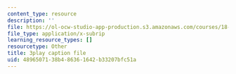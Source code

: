 ```yaml
---
content_type: resource
description: ''
file: https://ol-ocw-studio-app-production.s3.amazonaws.com/courses/18-03sc-differential-equations-fall-2011/4896507138b486361642b33207bfc51a_fkGAF5jHjdY.srt
file_type: application/x-subrip
learning_resource_types: []
resourcetype: Other
title: 3play caption file
uid: 48965071-38b4-8636-1642-b33207bfc51a
---
```

